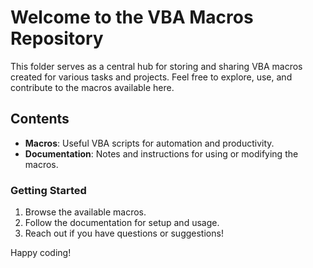 # Welcome to the VBA Macros Repository

This folder serves as a central hub for storing and sharing VBA macros created for various tasks and projects. Feel free to explore, use, and contribute to the macros available here.

## Contents
- **Macros**: Useful VBA scripts for automation and productivity.
- **Documentation**: Notes and instructions for using or modifying the macros.

### Getting Started
1. Browse the available macros.
2. Follow the documentation for setup and usage.
3. Reach out if you have questions or suggestions!

Happy coding!